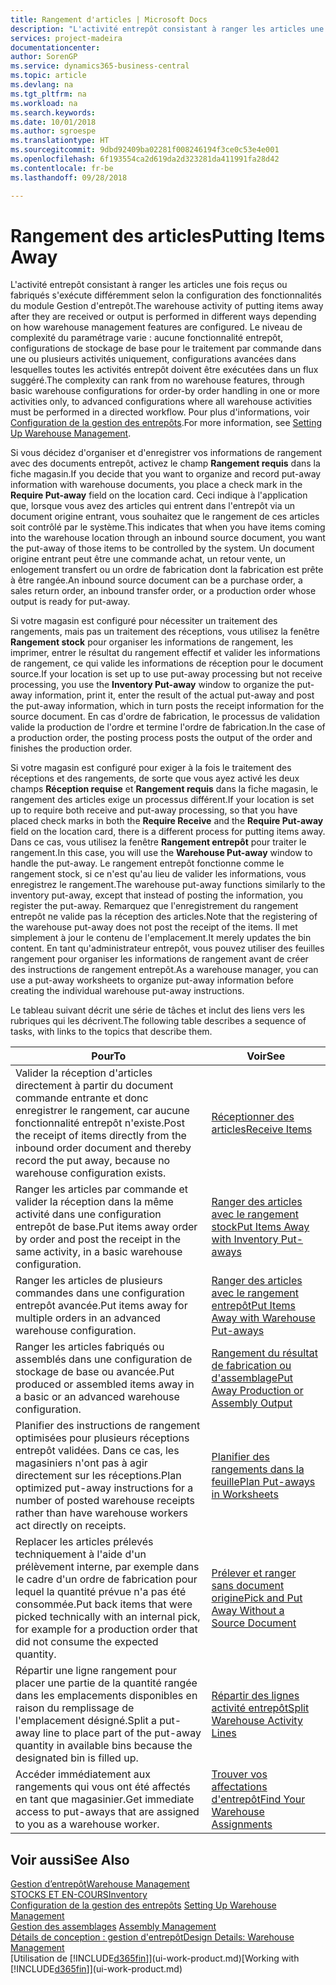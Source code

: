 ```yaml
---
title: Rangement d'articles | Microsoft Docs
description: "L'activité entrepôt consistant à ranger les articles une fois reçus ou fabriqués s'exécute différemment selon la configuration des fonctionnalités du module Gestion d'entrepôt."
services: project-madeira
documentationcenter: 
author: SorenGP
ms.service: dynamics365-business-central
ms.topic: article
ms.devlang: na
ms.tgt_pltfrm: na
ms.workload: na
ms.search.keywords: 
ms.date: 10/01/2018
ms.author: sgroespe
ms.translationtype: HT
ms.sourcegitcommit: 9dbd92409ba02281f008246194f3ce0c53e4e001
ms.openlocfilehash: 6f193554ca2d619da2d323281da411991fa28d42
ms.contentlocale: fr-be
ms.lasthandoff: 09/28/2018

---
```

# <a name="putting-items-away"></a><span data-ttu-id="6f1c5-103">Rangement des articles</span><span class="sxs-lookup"><span data-stu-id="6f1c5-103">Putting Items Away</span></span>
<span data-ttu-id="6f1c5-104">L'activité entrepôt consistant à ranger les articles une fois reçus ou fabriqués s'exécute différemment selon la configuration des fonctionnalités du module Gestion d'entrepôt.</span><span class="sxs-lookup"><span data-stu-id="6f1c5-104">The warehouse activity of putting items away after they are received or output is performed in different ways depending on how warehouse management features are configured.</span></span> <span data-ttu-id="6f1c5-105">Le niveau de complexité du paramétrage varie : aucune fonctionnalité entrepôt, configurations de stockage de base pour le traitement par commande dans une ou plusieurs activités uniquement, configurations avancées dans lesquelles toutes les activités entrepôt doivent être exécutées dans un flux suggéré.</span><span class="sxs-lookup"><span data-stu-id="6f1c5-105">The complexity can rank from no warehouse features, through basic warehouse configurations for order-by order handling in one or more activities only, to advanced configurations where all warehouse activities must be performed in a directed workflow.</span></span> <span data-ttu-id="6f1c5-106">Pour plus d'informations, voir [Configuration de la gestion des entrepôts](warehouse-setup-warehouse.md).</span><span class="sxs-lookup"><span data-stu-id="6f1c5-106">For more information, see [Setting Up Warehouse Management](warehouse-setup-warehouse.md).</span></span>

<span data-ttu-id="6f1c5-107">Si vous décidez d'organiser et d'enregistrer vos informations de rangement avec des documents entrepôt, activez le champ **Rangement requis** dans la fiche magasin.</span><span class="sxs-lookup"><span data-stu-id="6f1c5-107">If you decide that you want to organize and record put-away information with warehouse documents, you place a check mark in the **Require Put-away** field on the location card.</span></span> <span data-ttu-id="6f1c5-108">Ceci indique à l'application que, lorsque vous avez des articles qui entrent dans l'entrepôt via un document origine entrant, vous souhaitez que le rangement de ces articles soit contrôlé par le système.</span><span class="sxs-lookup"><span data-stu-id="6f1c5-108">This indicates that when you have items coming into the warehouse location through an inbound source document, you want the put-away of those items to be controlled by the system.</span></span> <span data-ttu-id="6f1c5-109">Un document origine entrant peut être une commande achat, un retour vente, un enlogement transfert ou un ordre de fabrication dont la fabrication est prête à être rangée.</span><span class="sxs-lookup"><span data-stu-id="6f1c5-109">An inbound source document can be a purchase order, a sales return order, an inbound transfer order, or a production order whose output is ready for put-away.</span></span>  

<span data-ttu-id="6f1c5-110">Si votre magasin est configuré pour nécessiter un traitement des rangements, mais pas un traitement des réceptions, vous utilisez la fenêtre **Rangement stock** pour organiser les informations de rangement, les imprimer, entrer le résultat du rangement effectif et valider les informations de rangement, ce qui valide les informations de réception pour le document source.</span><span class="sxs-lookup"><span data-stu-id="6f1c5-110">If your location is set up to use put-away processing but not receive processing, you use the **Inventory Put-away** window to organize the put-away information, print it, enter the result of the actual put-away and post the put-away information, which in turn posts the receipt information for the source document.</span></span> <span data-ttu-id="6f1c5-111">En cas d'ordre de fabrication, le processus de validation valide la production de l'ordre et termine l'ordre de fabrication.</span><span class="sxs-lookup"><span data-stu-id="6f1c5-111">In the case of a production order, the posting process posts the output of the order and finishes the production order.</span></span>

<span data-ttu-id="6f1c5-112">Si votre magasin est configuré pour exiger à la fois le traitement des réceptions et des rangements, de sorte que vous ayez activé les deux champs **Réception requise** et **Rangement requis** dans la fiche magasin, le rangement des articles exige un processus différent.</span><span class="sxs-lookup"><span data-stu-id="6f1c5-112">If your location is set up to require both receive and put-away processing, so that you have placed check marks in both the **Require Receive** and the **Require Put-away** field on the location card, there is a different process for putting items away.</span></span> <span data-ttu-id="6f1c5-113">Dans ce cas, vous utilisez la fenêtre **Rangement entrepôt** pour traiter le rangement.</span><span class="sxs-lookup"><span data-stu-id="6f1c5-113">In this case, you will use the **Warehouse Put-away** window to handle the put-away.</span></span> <span data-ttu-id="6f1c5-114">Le rangement entrepôt fonctionne comme le rangement stock, si ce n'est qu'au lieu de valider les informations, vous enregistrez le rangement.</span><span class="sxs-lookup"><span data-stu-id="6f1c5-114">The warehouse put-away functions similarly to the inventory put-away, except that instead of posting the information, you register the put-away.</span></span> <span data-ttu-id="6f1c5-115">Remarquez que l'enregistrement du rangement entrepôt ne valide pas la réception des articles.</span><span class="sxs-lookup"><span data-stu-id="6f1c5-115">Note that the registering of the warehouse put-away does not post the receipt of the items.</span></span> <span data-ttu-id="6f1c5-116">Il met simplement à jour le contenu de l'emplacement.</span><span class="sxs-lookup"><span data-stu-id="6f1c5-116">It merely updates the bin content.</span></span> <span data-ttu-id="6f1c5-117">En tant qu'administrateur entrepôt, vous pouvez utiliser des feuilles rangement pour organiser les informations de rangement avant de créer des instructions de rangement entrepôt.</span><span class="sxs-lookup"><span data-stu-id="6f1c5-117">As a warehouse manager, you can use a put-away worksheets to organize put-away information before creating the individual warehouse put-away instructions.</span></span>

<span data-ttu-id="6f1c5-118">Le tableau suivant décrit une série de tâches et inclut des liens vers les rubriques qui les décrivent.</span><span class="sxs-lookup"><span data-stu-id="6f1c5-118">The following table describes a sequence of tasks, with links to the topics that describe them.</span></span>   

|<span data-ttu-id="6f1c5-119">**Pour**</span><span class="sxs-lookup"><span data-stu-id="6f1c5-119">**To**</span></span>|<span data-ttu-id="6f1c5-120">**Voir**</span><span class="sxs-lookup"><span data-stu-id="6f1c5-120">**See**</span></span>|  
|------------|-------------|  
|<span data-ttu-id="6f1c5-121">Valider la réception d'articles directement à partir du document commande entrante et donc enregistrer le rangement, car aucune fonctionnalité entrepôt n'existe.</span><span class="sxs-lookup"><span data-stu-id="6f1c5-121">Post the receipt of items directly from the inbound order document and thereby record the put away, because no warehouse configuration exists.</span></span>|[<span data-ttu-id="6f1c5-122">Réceptionner des articles</span><span class="sxs-lookup"><span data-stu-id="6f1c5-122">Receive Items</span></span>](warehouse-how-receive-items.md)|  
|<span data-ttu-id="6f1c5-123">Ranger les articles par commande et valider la réception dans la même activité dans une configuration entrepôt de base.</span><span class="sxs-lookup"><span data-stu-id="6f1c5-123">Put items away order by order and post the receipt in the same activity, in a basic warehouse configuration.</span></span>|[<span data-ttu-id="6f1c5-124">Ranger des articles avec le rangement stock</span><span class="sxs-lookup"><span data-stu-id="6f1c5-124">Put Items Away with Inventory Put-aways</span></span>](warehouse-how-to-put-items-away-with-inventory-put-aways.md)|  
|<span data-ttu-id="6f1c5-125">Ranger les articles de plusieurs commandes dans une configuration entrepôt avancée.</span><span class="sxs-lookup"><span data-stu-id="6f1c5-125">Put items away for multiple orders in an advanced warehouse configuration.</span></span>|[<span data-ttu-id="6f1c5-126">Ranger des articles avec le rangement entrepôt</span><span class="sxs-lookup"><span data-stu-id="6f1c5-126">Put Items Away with Warehouse Put-aways</span></span>](warehouse-how-to-put-items-away-with-warehouse-put-aways.md)|  
|<span data-ttu-id="6f1c5-127">Ranger les articles fabriqués ou assemblés dans une configuration de stockage de base ou avancée.</span><span class="sxs-lookup"><span data-stu-id="6f1c5-127">Put produced or assembled items away in a basic or an advanced warehouse configuration.</span></span>|[<span data-ttu-id="6f1c5-128">Rangement du résultat de fabrication ou d'assemblage</span><span class="sxs-lookup"><span data-stu-id="6f1c5-128">Put Away Production or Assembly Output</span></span>](warehouse-how-to-put-away-production-output.md)|
|<span data-ttu-id="6f1c5-129">Planifier des instructions de rangement optimisées pour plusieurs réceptions entrepôt validées. Dans ce cas, les magasiniers n'ont pas à agir directement sur les réceptions.</span><span class="sxs-lookup"><span data-stu-id="6f1c5-129">Plan optimized put-away instructions for a number of posted warehouse receipts rather than have warehouse workers act directly on receipts.</span></span>|[<span data-ttu-id="6f1c5-130">Planifier des rangements dans la feuille</span><span class="sxs-lookup"><span data-stu-id="6f1c5-130">Plan Put-aways in Worksheets</span></span>](warehouse-how-to-plan-put-aways-in-worksheets.md)|  
|<span data-ttu-id="6f1c5-131">Replacer les articles prélevés techniquement à l'aide d'un prélèvement interne, par exemple dans le cadre d'un ordre de fabrication pour lequel la quantité prévue n'a pas été consommée.</span><span class="sxs-lookup"><span data-stu-id="6f1c5-131">Put back items that were picked technically with an internal pick, for example for a production order that did not consume the expected quantity.</span></span>|[<span data-ttu-id="6f1c5-132">Prélever et ranger sans document origine</span><span class="sxs-lookup"><span data-stu-id="6f1c5-132">Pick and Put Away Without a Source Document</span></span>](warehouse-how-to-create-put-aways-from-internal-put-aways.md)|
|<span data-ttu-id="6f1c5-133">Répartir une ligne rangement pour placer une partie de la quantité rangée dans les emplacements disponibles en raison du remplissage de l'emplacement désigné.</span><span class="sxs-lookup"><span data-stu-id="6f1c5-133">Split a put-away line to place part of the put-away quantity in available bins because the designated bin is filled up.</span></span>|[<span data-ttu-id="6f1c5-134">Répartir des lignes activité entrepôt</span><span class="sxs-lookup"><span data-stu-id="6f1c5-134">Split Warehouse Activity Lines</span></span>](warehouse-how-to-split-warehouse-activity-lines.md)|
|<span data-ttu-id="6f1c5-135">Accéder immédiatement aux rangements qui vous ont été affectés en tant que magasinier.</span><span class="sxs-lookup"><span data-stu-id="6f1c5-135">Get immediate access to put-aways that are assigned to you as a warehouse worker.</span></span>|[<span data-ttu-id="6f1c5-136">Trouver vos affectations d'entrepôt</span><span class="sxs-lookup"><span data-stu-id="6f1c5-136">Find Your Warehouse Assignments</span></span>](warehouse-how-to-find-your-warehouse-assignments.md)|    

## <a name="see-also"></a><span data-ttu-id="6f1c5-137">Voir aussi</span><span class="sxs-lookup"><span data-stu-id="6f1c5-137">See Also</span></span>  
[<span data-ttu-id="6f1c5-138">Gestion d’entrepôt</span><span class="sxs-lookup"><span data-stu-id="6f1c5-138">Warehouse Management</span></span>](warehouse-manage-warehouse.md)  
[<span data-ttu-id="6f1c5-139">STOCKS ET EN-COURS</span><span class="sxs-lookup"><span data-stu-id="6f1c5-139">Inventory</span></span>](inventory-manage-inventory.md)  
<span data-ttu-id="6f1c5-140">[Configuration de la gestion des entrepôts](warehouse-setup-warehouse.md)   </span><span class="sxs-lookup"><span data-stu-id="6f1c5-140">[Setting Up Warehouse Management](warehouse-setup-warehouse.md)   </span></span>  
<span data-ttu-id="6f1c5-141">[Gestion des assemblages](assembly-assemble-items.md)  </span><span class="sxs-lookup"><span data-stu-id="6f1c5-141">[Assembly Management](assembly-assemble-items.md)  </span></span>  
[<span data-ttu-id="6f1c5-142">Détails de conception : gestion d'entrepôt</span><span class="sxs-lookup"><span data-stu-id="6f1c5-142">Design Details: Warehouse Management</span></span>](design-details-warehouse-management.md)  
<span data-ttu-id="6f1c5-143">[Utilisation de [!INCLUDE[d365fin](includes/d365fin_md.md)]](ui-work-product.md)</span><span class="sxs-lookup"><span data-stu-id="6f1c5-143">[Working with [!INCLUDE[d365fin](includes/d365fin_md.md)]](ui-work-product.md)</span></span>  

